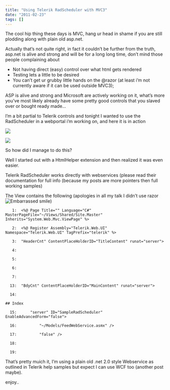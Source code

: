 ```yaml
---
title: "Using Telerik RadScheduler with MVC3"
date: "2011-02-23"
tags: []
---
```


The cool hip thing these days is MVC, hang ur head in shame if you are still plodding along with plain old asp.net.

Actually that’s not quite right, in fact it couldn’t be further from the truth, asp.net is alive and strong and will be for a long long time, don’t mind those people complaining about

- Not having direct (easy) control over what html gets rendered
- Testing lets a little to be desired
- You can’t get ur grubby little hands on the @razor (at least i’m not currently aware if it can be used outside MVC3);

ASP is alive and strong and Microsoft are actively working on it, what’s more you’ve most likely already have some pretty good controls that you slaved over or bought ready made…

I’m a bit partial to Telerik controls and tonight I wanted to use the RadScheduler in a webportal i’m working on, and here it is in action

![](/images//blog/image.axd?picture=image_thumb_25.png)

![](/images//blog/image.axd?picture=image_thumb_26.png)

So how did I manage to do this?

Well I started out with a HtmlHelper extension and then realized it was even easier.

Telerik RadScheduler works directly with webservices (please read their documentation for full info (because my posts are more pointers then full working samples)

The View contains the following (apologies in all my talk I didn’t use razor ![Embarrassed smile](/blog/image.axd?picture=wlEmoticon-embarrassedsmile_1.png))

       1:  <%@ Page Title="" Language="C#" MasterPageFile="~/Views/Shared/Site.Master" Inherits="System.Web.Mvc.ViewPage" %>

       2:  <%@ Register Assembly="Telerik.Web.UI" Namespace="Telerik.Web.UI" TagPrefix="telerik" %>

       3:  "HeaderCnt" ContentPlaceHolderID="TitleContent" runat="server">

       4:

       5:

       6:   

       7:

      13:  "BdyCnt" ContentPlaceHolderID="MainContent" runat="server">

      14:

    ## Index

      15:      "server" ID="SampleRadScheduler" EnableAdvancedForm="false">

      16:          "~/Models/FeedWebService.asmx" />

      17:          "false" />

      18:

      19:

That’s pretty muich it, I’m using a plain old .net 2.0 style Webservice as outlined in Telerik help samples but expect I can use WCF too (another post maybe).

enjoy..
